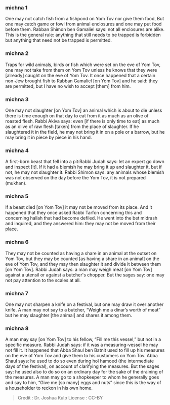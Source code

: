 
### michna 1
One may not catch fish from a fishpond on Yom Tov nor give them food, But one may catch game or fowl from animal enclosures and one may put food before them. Rabban Shimon ben Gamaliel says: not all enclosures are alike. This is the general rule: anything that still needs to be trapped is forbidden but anything that need not be trapped is permitted.

### michna 2
Traps for wild animals, birds or fish which were set on the eve of Yom Tov, one may not take from them on Yom Tov unless he knows that they were [already] caught on the eve of Yom Tov. It once happened that a certain non-Jew brought fish to Rabban Gamaliel [on Yom Tov] and he said: they are permitted, but I have no wish to accept [them] from him.

### michna 3
One may not slaughter [on Yom Tov] an animal which is about to die unless there is time enough on that day to eat from it as much as an olive of roasted flesh. Rabbi Akiva says: even [if there is only time to eat] as much as an olive of raw flesh [taken] from the place of slaughter. If he slaughtered it in the field, he may not bring it in on a pole or a barrow, but he may bring it in piece by piece in his hand.

### michna 4
A first-born beast that fell into a pit:Rabbi Judah says: let an expert go down and inspect [it]. If it had a blemish he may bring it up and slaughter it, but if not, he may not slaughter it. Rabbi Shimon says: any animals whose blemish was not observed on the day before the Yom Tov, it is not prepared (mukhan).

### michna 5
If a beast died [on Yom Tov] it may not be moved from its place. And it happened that they once asked Rabbi Tarfon concerning this and concerning hallah that had become defiled. He went into the bet midrash and inquired, and they answered him: they may not be moved from their place.

### michna 6
They may not be counted as having a share in an animal at the outset on Yom Tov, but they may be counted [as having a share in an animal] on the eve of Yom Tov, and they may then slaughter it and divide it between them [on Yom Tov]. Rabbi Judah says: a man may weigh meat [on Yom Tov] against a utensil or against a butcher's chopper. But the sages say: one may not pay attention to the scales at all.

### michna 7
One may not sharpen a knife on a festival, but one may draw it over another knife. A man may not say to a butcher, “Weigh me a dinar’s worth of meat” but he may slaughter [the animal] and shares it among them.

### michna 8
A man may say [on Yom Tov] to his fellow, “Fill me this vessel,” but not in a specific measure. Rabbi Judah says: if it was a measuring-vessel he may not fill it. It happened that Abba Shaul ben Batnit used to fill up his measures on the eve of Yom Tov and give them to his customers on Yom Tov. Abba Shaul says: he used to do so even during hol hamoed (the intermediate days of the festival), on account of clarifying the measures. But the sages say: he used also to do so on an ordinary day for the sake of the draining of the measures. A man may go to a shopkeeper to whom he generally goes and say to him, “Give me [so many] eggs and nuts” since this is the way of a householder to reckon in his own home.

>Credit : Dr. Joshua Kulp
>License : CC-BY